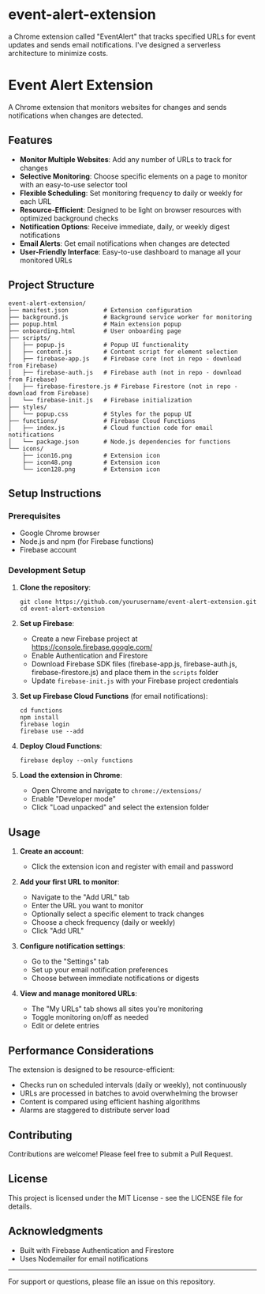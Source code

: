 # event-alert-extension

a Chrome extension called "EventAlert" that tracks specified URLs for event updates and sends email notifications. I've designed a serverless architecture to minimize costs.

# Event Alert Extension

A Chrome extension that monitors websites for changes and sends notifications when changes are detected.

## Features

- **Monitor Multiple Websites**: Add any number of URLs to track for changes
- **Selective Monitoring**: Choose specific elements on a page to monitor with an easy-to-use selector tool
- **Flexible Scheduling**: Set monitoring frequency to daily or weekly for each URL
- **Resource-Efficient**: Designed to be light on browser resources with optimized background checks
- **Notification Options**: Receive immediate, daily, or weekly digest notifications
- **Email Alerts**: Get email notifications when changes are detected
- **User-Friendly Interface**: Easy-to-use dashboard to manage all your monitored URLs

## Project Structure

```
event-alert-extension/
├── manifest.json          # Extension configuration
├── background.js          # Background service worker for monitoring
├── popup.html             # Main extension popup
├── onboarding.html        # User onboarding page
├── scripts/
│   ├── popup.js           # Popup UI functionality
│   ├── content.js         # Content script for element selection
│   ├── firebase-app.js    # Firebase core (not in repo - download from Firebase)
│   ├── firebase-auth.js   # Firebase auth (not in repo - download from Firebase)
│   ├── firebase-firestore.js # Firebase Firestore (not in repo - download from Firebase)
│   └── firebase-init.js   # Firebase initialization
├── styles/
│   └── popup.css          # Styles for the popup UI
├── functions/             # Firebase Cloud Functions
│   ├── index.js           # Cloud function code for email notifications
│   └── package.json       # Node.js dependencies for functions
└── icons/
    ├── icon16.png         # Extension icon
    ├── icon48.png         # Extension icon
    └── icon128.png        # Extension icon
```

## Setup Instructions

### Prerequisites

- Google Chrome browser
- Node.js and npm (for Firebase functions)
- Firebase account

### Development Setup

1. **Clone the repository**:

   ```
   git clone https://github.com/yourusername/event-alert-extension.git
   cd event-alert-extension
   ```

2. **Set up Firebase**:

   - Create a new Firebase project at https://console.firebase.google.com/
   - Enable Authentication and Firestore
   - Download Firebase SDK files (firebase-app.js, firebase-auth.js, firebase-firestore.js) and place them in the `scripts` folder
   - Update `firebase-init.js` with your Firebase project credentials

3. **Set up Firebase Cloud Functions** (for email notifications):

   ```
   cd functions
   npm install
   firebase login
   firebase use --add
   ```

4. **Deploy Cloud Functions**:

   ```
   firebase deploy --only functions
   ```

5. **Load the extension in Chrome**:
   - Open Chrome and navigate to `chrome://extensions/`
   - Enable "Developer mode"
   - Click "Load unpacked" and select the extension folder

## Usage

1. **Create an account**:

   - Click the extension icon and register with email and password

2. **Add your first URL to monitor**:

   - Navigate to the "Add URL" tab
   - Enter the URL you want to monitor
   - Optionally select a specific element to track changes
   - Choose a check frequency (daily or weekly)
   - Click "Add URL"

3. **Configure notification settings**:

   - Go to the "Settings" tab
   - Set up your email notification preferences
   - Choose between immediate notifications or digests

4. **View and manage monitored URLs**:
   - The "My URLs" tab shows all sites you're monitoring
   - Toggle monitoring on/off as needed
   - Edit or delete entries

## Performance Considerations

The extension is designed to be resource-efficient:

- Checks run on scheduled intervals (daily or weekly), not continuously
- URLs are processed in batches to avoid overwhelming the browser
- Content is compared using efficient hashing algorithms
- Alarms are staggered to distribute server load

## Contributing

Contributions are welcome! Please feel free to submit a Pull Request.

## License

This project is licensed under the MIT License - see the LICENSE file for details.

## Acknowledgments

- Built with Firebase Authentication and Firestore
- Uses Nodemailer for email notifications

---

For support or questions, please file an issue on this repository.
